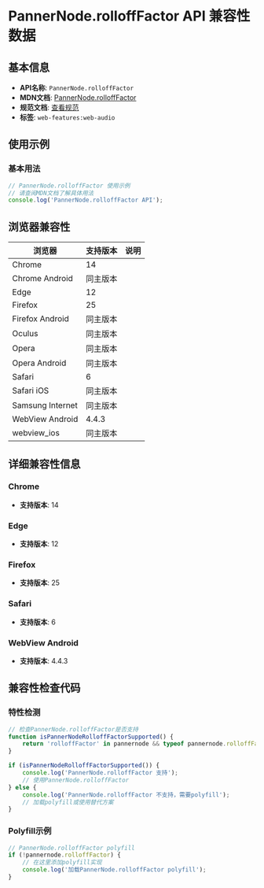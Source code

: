 # PannerNode.rolloffFactor API 兼容性数据

## 基本信息

- **API名称**: `PannerNode.rolloffFactor`
- **MDN文档**: [PannerNode.rolloffFactor](https://developer.mozilla.org/docs/Web/API/PannerNode/rolloffFactor)
- **规范文档**: [查看规范](https://webaudio.github.io/web-audio-api/#dom-pannernode-rollofffactor)
- **标签**: `web-features:web-audio`

## 使用示例

### 基本用法

```javascript
// PannerNode.rolloffFactor 使用示例
// 请查阅MDN文档了解具体用法
console.log('PannerNode.rolloffFactor API');
```

## 浏览器兼容性

| 浏览器 | 支持版本 | 说明 |
|--------|----------|------|
| Chrome | 14 |  |
| Chrome Android | 同主版本 |  |
| Edge | 12 |  |
| Firefox | 25 |  |
| Firefox Android | 同主版本 |  |
| Oculus | 同主版本 |  |
| Opera | 同主版本 |  |
| Opera Android | 同主版本 |  |
| Safari | 6 |  |
| Safari iOS | 同主版本 |  |
| Samsung Internet | 同主版本 |  |
| WebView Android | 4.4.3 |  |
| webview_ios | 同主版本 |  |

## 详细兼容性信息

### Chrome

- **支持版本**: 14

### Edge

- **支持版本**: 12

### Firefox

- **支持版本**: 25

### Safari

- **支持版本**: 6

### WebView Android

- **支持版本**: 4.4.3

## 兼容性检查代码

### 特性检测

```javascript
// 检查PannerNode.rolloffFactor是否支持
function isPannerNodeRolloffFactorSupported() {
    return 'rolloffFactor' in pannernode && typeof pannernode.rolloffFactor === 'function';
}

if (isPannerNodeRolloffFactorSupported()) {
    console.log('PannerNode.rolloffFactor 支持');
    // 使用PannerNode.rolloffFactor
} else {
    console.log('PannerNode.rolloffFactor 不支持，需要polyfill');
    // 加载polyfill或使用替代方案
}
```

### Polyfill示例

```javascript
// PannerNode.rolloffFactor polyfill
if (!pannernode.rolloffFactor) {
    // 在这里添加polyfill实现
    console.log('加载PannerNode.rolloffFactor polyfill');
}
```

